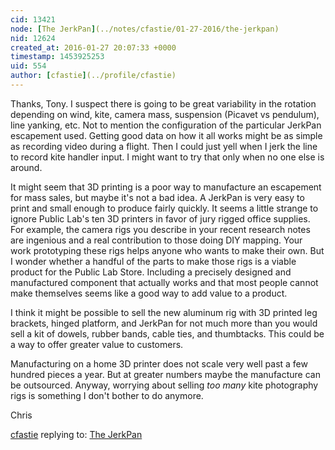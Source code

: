 ```yaml
---
cid: 13421
node: [The JerkPan](../notes/cfastie/01-27-2016/the-jerkpan)
nid: 12624
created_at: 2016-01-27 20:07:33 +0000
timestamp: 1453925253
uid: 554
author: [cfastie](../profile/cfastie)
---
```


Thanks, Tony. I suspect there is going to be great variability in the rotation depending on wind, kite, camera mass, suspension (Picavet vs pendulum), line yanking, etc. Not to mention the configuration of the particular JerkPan escapement used. Getting good data on how it all works might be as simple as recording video during a flight. Then I could just yell when I jerk the line to record kite handler input. I might want to try that only when no one else is around.

It might seem that 3D printing is a poor way to manufacture an escapement for mass sales, but maybe it's not a bad idea. A JerkPan is very easy to print and small enough to produce fairly quickly. It seems a little strange to ignore Public Lab's ten 3D printers in favor of jury rigged office supplies. For example, the camera rigs you describe in your recent research notes are ingenious and a real contribution to those doing DIY mapping. Your work prototyping these rigs helps anyone who wants to make their own. But I wonder whether a handful of the parts to make those rigs is a viable product for the Public Lab Store. Including a precisely designed and manufactured component that actually works and that most people cannot make themselves seems like a good way to add value to a product. 

I think it might be possible to sell the new aluminum rig with 3D printed leg brackets, hinged platform, and JerkPan for not much more than you would sell a kit of dowels, rubber bands, cable ties, and thumbtacks. This could be a way to offer greater value to customers.

Manufacturing on a home 3D printer does not scale very well past a few hundred pieces a year. But at greater numbers maybe the manufacture can be outsourced. Anyway, worrying about selling *too many* kite photography rigs is something I don't bother to do anymore. 

Chris


[cfastie](../profile/cfastie) replying to: [The JerkPan](../notes/cfastie/01-27-2016/the-jerkpan)

